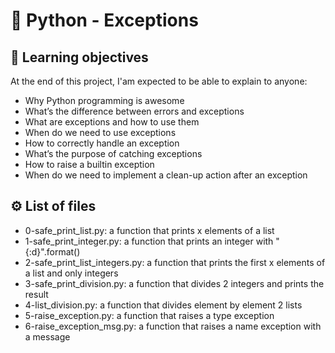# :snake: Python - Exceptions

## 📖 Learning objectives
At the end of this project, I'am expected to be able to explain to anyone:
- Why Python programming is awesome
- What’s the difference between errors and exceptions
- What are exceptions and how to use them
- When do we need to use exceptions
- How to correctly handle an exception
- What’s the purpose of catching exceptions
- How to raise a builtin exception
- When do we need to implement a clean-up action after an exception

## ⚙️ List of files
- 0-safe_print_list.py: a function that prints x elements of a list
- 1-safe_print_integer.py: a function that prints an integer with "{:d}".format()
- 2-safe_print_list_integers.py: a function that prints the first x elements of a list and only integers
- 3-safe_print_division.py: a function that divides 2 integers and prints the result
- 4-list_division.py: a function that divides element by element 2 lists
- 5-raise_exception.py: a function that raises a type exception
- 6-raise_exception_msg.py: a function that raises a name exception with a message
